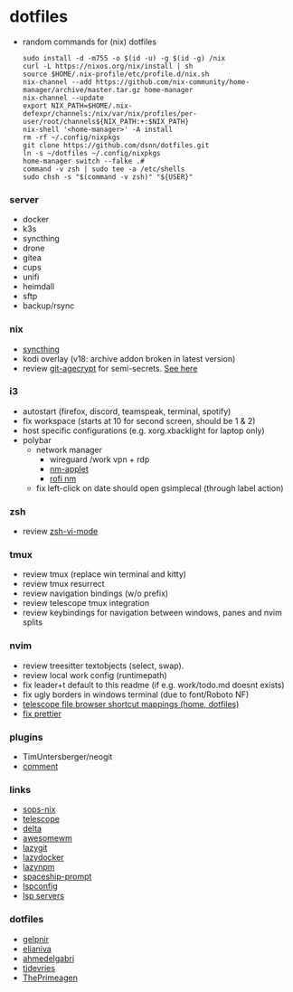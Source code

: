 # dotfiles

- random commands for (nix) dotfiles 
    ```
    sudo install -d -m755 -o $(id -u) -g $(id -g) /nix
    curl -L https://nixos.org/nix/install | sh
    source $HOME/.nix-profile/etc/profile.d/nix.sh
    nix-channel --add https://github.com/nix-community/home-manager/archive/master.tar.gz home-manager
    nix-channel --update
    export NIX_PATH=$HOME/.nix-defexpr/channels:/nix/var/nix/profiles/per-user/root/channels${NIX_PATH:+:$NIX_PATH}
    nix-shell '<home-manager>' -A install
    rm -rf ~/.config/nixpkgs
    git clone https://github.com/dsnn/dotfiles.git
    ln -s ~/dotfiles ~/.config/nixpkgs
    home-manager switch --falke .#
    command -v zsh | sudo tee -a /etc/shells
    sudo chsh -s "$(command -v zsh)" "${USER}"
    ```

### server 
- docker 
- k3s
- syncthing
- drone
- gitea
- cups
- unifi
- heimdall
- sftp
- backup/rsync

### nix
- [syncthing](https://nixos.wiki/wiki/Syncthing)
- kodi overlay (v18: archive addon broken in latest version) 
- review [git-agecrypt](https://github.com/vlaci/git-agecrypt) for semi-secrets. [See here](https://github.com/Mic92/sops-nix/issues/159)

### i3 
- autostart (firefox, discord, teamspeak, terminal, spotify)
- fix workspace (starts at 10 for second screen, should be 1 & 2)
- host specific configurations (e.g. xorg.xbacklight for laptop only)
- polybar
  - network manager
    - wireguard /work vpn + rdp
    - [nm-applet](https://github.com/polybar/polybar/issues/1355)
    - [rofi nm](https://github.com/P3rf/rofi-network-manager)
  - fix left-click on date should open gsimplecal (through label action)

### zsh
- review [zsh-vi-mode](https://github.com/jeffreytse/zsh-vi-mode)

### tmux
- review tmux (replace win terminal and kitty)
- review tmux resurrect
- review navigation bindings (w/o prefix)
- review telescope tmux integration
- review keybindings for navigation between windows, panes and nvim splits

### nvim
- review treesitter textobjects (select, swap).
- review local work config (runtimepath)
- fix leader+t default to this readme (if e.g. work/todo.md doesnt exists)
- fix ugly borders in windows terminal (due to font/Roboto NF)
- [telescope file browser shortcut mappings (home, dotfiles)](https://github.com/nvim-telescope/telescope-file-browser.nvim)
- [fix prettier](https://github.com/prettier/vim-prettier/issues/248)

### plugins

- TimUntersberger/neogit
- [comment](https://github.com/numToStr/Comment.nvim)

### links

- [sops-nix](https://github.com/Mic92/sops-nix#deploy-example)
- [telescope](https://github.com/nvim-telescope/telescope.nvim/wiki)
- [delta](https://github.com/dandavison/delta)
- [awesomewm](https://github.com/awesomeWM/awesome/issues/1395)
- [lazygit](https://github.com/jesseduffield/lazygit)
- [lazydocker](https://github.com/jesseduffield/lazydocker)
- [lazynpm](https://github.com/jesseduffield/lazynpm)
- [spaceship-prompt](https://github.com/spaceship-prompt/spaceship-prompt)
- [lspconfig](https://github.com/neovim/nvim-lspconfig)
- [lsp servers](https://microsoft.github.io/language-server-protocol/implementors/servers/)

### dotfiles

- [gelpnir](https://github.com/glepnir/nvim)
- [elianiva](https://github.com/elianiva/dotfiles)
- [ahmedelgabri](https://github.com/ahmedelgabri/dotfiles)
- [tjdevries](https://github.com/tjdevries/config_manager)
- [ThePrimeagen](https://github.com/ThePrimeagen/.dotfiles)
